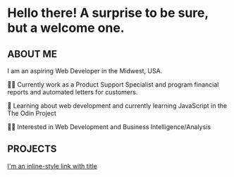 # Hello there! A surprise to be sure, but a welcome one.

## ABOUT ME
I am an aspiring Web Developer in the Midwest, USA.

:man_technologist: Currently work as a Product Support Specialist and program financial reports and automated letters for customers.

:monocle_face: Learning about web development and currently learning JavaScript in the The Odin Project

:surfing_man: Interested in Web Development and Business Intelligence/Analysis


## PROJECTS
[I'm an inline-style link with title](https://jlsolito.github.io/TOP-LandingPage/ "Mock Up Landing Page")




